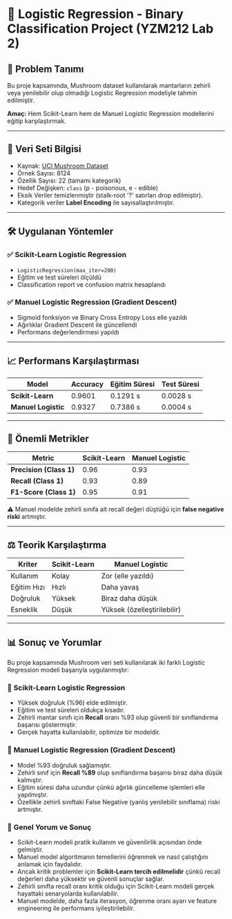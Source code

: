 # 📝 Logistic Regression - Binary Classification Project (YZM212 Lab 2)

## 🔎 Problem Tanımı
Bu proje kapsamında, Mushroom dataset kullanılarak mantarların zehirli veya yenilebilir olup olmadığı Logistic Regression modeliyle tahmin edilmiştir.

**Amaç:** Hem Scikit-Learn hem de Manuel Logistic Regression modellerini eğitip karşılaştırmak.

---

## 📂 Veri Seti Bilgisi
- Kaynak: [UCI Mushroom Dataset](https://archive.ics.uci.edu/ml/datasets/Mushroom)
- Örnek Sayısı: 8124
- Özellik Sayısı: 22 (tamamı kategorik)
- Hedef Değişken: `class` (p - poisonous, e - edible)
- Eksik Veriler temizlenmiştir (stalk-root '?' satırları drop edilmiştir).
- Kategorik veriler **Label Encoding** ile sayısallaştırılmıştır.

---

## 🛠 Uygulanan Yöntemler

### ✅ Scikit-Learn Logistic Regression
- `LogisticRegression(max_iter=200)`
- Eğitim ve test süreleri ölçüldü
- Classification report ve confusion matrix hesaplandı

### ✅ Manuel Logistic Regression (Gradient Descent)
- Sigmoid fonksiyon ve Binary Cross Entropy Loss elle yazıldı
- Ağırlıklar Gradient Descent ile güncellendi
- Performans değerlendirmesi yapıldı

---

## 📈 Performans Karşılaştırması

| Model                    | Accuracy | Eğitim Süresi | Test Süresi |
|--------------------------|---------|-------------|------------|
| **Scikit-Learn**         | 0.9601  | 0.1291 s    | 0.0028 s   |
| **Manuel Logistic**      | 0.9327  | 0.7386 s    | 0.0004 s   |

---

## 📌 Önemli Metrikler

| Metric       | Scikit-Learn | Manuel Logistic |
|------------- |-------------|-----------------|
| **Precision (Class 1)** | 0.96 | 0.93 |
| **Recall (Class 1)**    | 0.93 | 0.89 |
| **F1-Score (Class 1)**  | 0.95 | 0.91 |

⚠️ Manuel modelde zehirli sınıfa ait recall değeri düştüğü için **false negative riski** artmıştır.

---

## ⚖ Teorik Karşılaştırma

| Kriter           | Scikit-Learn       | Manuel Logistic |
|------------------|--------------------|-----------------|
| Kullanım         | Kolay              | Zor (elle yazıldı) |
| Eğitim Hızı      | Hızlı              | Daha yavaş      |
| Doğruluk         | Yüksek             | Biraz daha düşük |
| Esneklik         | Düşük              | Yüksek (özelleştirilebilir) |

---

## 📊 Sonuç ve Yorumlar

Bu proje kapsamında Mushroom veri seti kullanılarak iki farklı Logistic Regression modeli başarıyla uygulanmıştır:

### 🔹 **Scikit-Learn Logistic Regression**
- Yüksek doğruluk (%96) elde edilmiştir.
- Eğitim ve test süreleri oldukça kısadır.
- Zehirli mantar sınıfı için **Recall** oranı %93 olup güvenli bir sınıflandırma başarısı göstermiştir.
- Gerçek hayatta kullanılabilir, optimize bir modeldir.

### 🔹 **Manuel Logistic Regression (Gradient Descent)**
- Model %93 doğruluk sağlamıştır.
- Zehirli sınıf için **Recall %89** olup sınıflandırma başarısı biraz daha düşük kalmıştır.
- Eğitim süresi daha uzundur çünkü ağırlık güncelleme işlemleri elle yapılmıştır.
- Özellikle zehirli sınıftaki False Negative (yanlış yenilebilir sınıflama) riski artmıştır.

### 🚀 **Genel Yorum ve Sonuç**
- Scikit-Learn modeli pratik kullanım ve güvenilirlik açısından önde gelmiştir.
- Manuel model algoritmanın temellerini öğrenmek ve nasıl çalıştığını anlamak için faydalıdır.
- Ancak kritik problemler için **Scikit-Learn tercih edilmelidir** çünkü recall değerleri daha yüksektir ve güvenli sonuçlar sağlar.
- Zehirli sınıfta recall oranı kritik olduğu için Scikit-Learn modeli gerçek hayattaki senaryolarda kullanılabilir.
- Manuel modelde, daha fazla iterasyon, öğrenme oranı ayarı ve feature engineering ile performans iyileştirilebilir.
